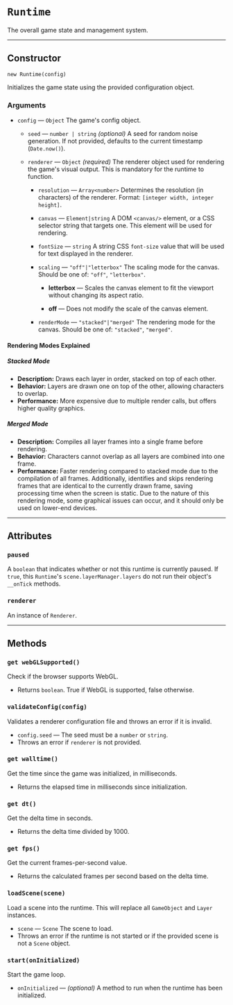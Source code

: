 # `Runtime`

The overall game state and management system.

---

## Constructor

`new Runtime(config)`

Initializes the game state using the provided configuration object.

### Arguments

-   `config` &mdash; `Object` The game's config object.

    -   `seed` &mdash; `number | string` _(optional)_ A seed for random noise generation. If not provided, defaults to the current timestamp (`Date.now()`).

    -   `renderer` &mdash; `Object` _(required)_ The renderer object used for rendering the game's visual output. This is mandatory for the runtime to function.

        -   `resolution` &mdash; `Array<number>` Determines the resolution (in characters) of the renderer. Format: `[integer width, integer height]`.

        -   `canvas` &mdash; `Element|string` A DOM `<canvas/>` element, or a CSS selector string that targets one. This element will be used for rendering.

        -   `fontSize` &mdash; `string` A string CSS `font-size` value that will be used for text displayed in the renderer.

        -   `scaling` &mdash; `"off"|"letterbox"` The scaling mode for the canvas. Should be one of: `"off"`, `"letterbox"`.

            -   **letterbox** &mdash; Scales the canvas element to fit the viewport without changing its aspect ratio.

            -   **off** &mdash; Does not modify the scale of the canvas element.

        -   `renderMode` &mdash; `"stacked"|"merged"` The rendering mode for the canvas. Should be one of: `"stacked"`, `"merged"`.

#### Rendering Modes Explained

##### Stacked Mode

-   **Description:** Draws each layer in order, stacked on top of each other.
-   **Behavior:** Layers are drawn one on top of the other, allowing characters to overlap.
-   **Performance:** More expensive due to multiple render calls, but offers higher quality graphics.

##### Merged Mode

-   **Description:** Compiles all layer frames into a single frame before rendering.
-   **Behavior:** Characters cannot overlap as all layers are combined into one frame.
-   **Performance:** Faster rendering compared to stacked mode due to the compilation of all frames. Additionally, identifies and skips rendering frames that are identical to the currently drawn frame, saving processing time when the screen is static. Due to the nature of this rendering mode, some graphical issues can occur, and it should only be used on lower-end devices.

---

## Attributes

### `paused`

A `boolean` that indicates whether or not this runtime is currently paused. If `true`, this `Runtime`'s `scene.layerManager.layers` do not run their object's `__onTick` methods.

### `renderer`

An instance of `Renderer`.

---

## Methods

### `get webGLSupported()`

Check if the browser supports WebGL.

-   Returns `boolean`. True if WebGL is supported, false otherwise.

### `validateConfig(config)`

Validates a renderer configuration file and throws an error if it is invalid.

-   `config.seed` &mdash; The seed must be a `number` or `string`.
-   Throws an error if `renderer` is not provided.

### `get walltime()`

Get the time since the game was initialized, in milliseconds.

-   Returns the elapsed time in milliseconds since initialization.

### `get dt()`

Get the delta time in seconds.

-   Returns the delta time divided by 1000.

### `get fps()`

Get the current frames-per-second value.

-   Returns the calculated frames per second based on the delta time.

### `loadScene(scene)`

Load a scene into the runtime. This will replace all `GameObject` and `Layer` instances.

-   `scene` &mdash; `Scene` The scene to load.
-   Throws an error if the runtime is not started or if the provided scene is not a `Scene` object.

### `start(onInitialized)`

Start the game loop.

-   `onInitialized` &mdash; _(optional)_ A method to run when the runtime has been initialized.
